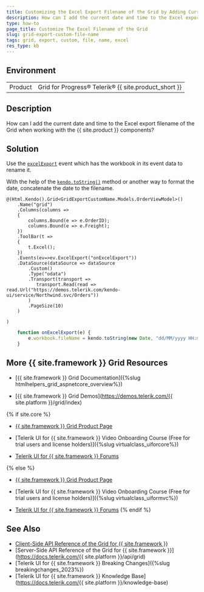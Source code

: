 ```yaml
---
title: Customizing the Excel Export Filename of the Grid by Adding Current Date and Time
description: How can I add the current date and time to the Excel export filename of the {{ site.product }} Grid?
type: how-to
page_title: Customize The Excel Filename of the Grid
slug: grid-export-custom-file-name
tags: grid, export, custom, file, name, excel
res_type: kb
---
```


## Environment

<table>
	<tbody>
        <tr>
			<td>Product</td>
			<td>Grid for Progress® Telerik® {{ site.product_short }}</td>
		</tr>
	</tbody>
</table>

## Description

How can I add the current date and time to the Excel export filename of the Grid when working with the {{ site.product }} components?

## Solution
Use the [`excelExport`](https://docs.telerik.com/kendo-ui/api/javascript/ui/grid/events/excelexport) event which has the workbook in its event data to rename it.

With the help of the [`kendo.toString()`](https://docs.telerik.com/kendo-ui/globalization/intl/dateformatting) method or another way to format the date, concatenate the date to the filename.

```Index.cshtml
@(Html.Kendo().Grid<GridExportCustomName.Models.OrderViewModel>()
    .Name("grid")
    .Columns(columns =>
    {
        columns.Bound(e => e.OrderID);
        columns.Bound(e => e.Freight);
    })
    .ToolBar(t => 
    {
        t.Excel();
    })
    .Events(ev=>ev.ExcelExport("onExcelExport"))
    .DataSource(dataSource => dataSource
        .Custom()
        .Type("odata")
        .Transport(transport =>
           transport.Read(read => read.Url("https://demos.telerik.com/kendo-ui/service/Northwind.svc/Orders"))
        )
        .PageSize(10)
    )

)
```
```script.js
    function onExcelExport(e) {
        e.workbook.fileName = kendo.toString(new Date, "dd/MM/yyyy HH:mm") + " Grid.xlsx";
    }
```

## More {{ site.framework }} Grid Resources

* [{{ site.framework }} Grid Documentation]({%slug htmlhelpers_grid_aspnetcore_overview%})

* [{{ site.framework }} Grid Demos](https://demos.telerik.com/{{ site.platform }}/grid/index)

{% if site.core %}
* [{{ site.framework }} Grid Product Page](https://www.telerik.com/aspnet-core-ui/grid)

* [Telerik UI for {{ site.framework }} Video Onboarding Course (Free for trial users and license holders)]({%slug virtualclass_uiforcore%})

* [Telerik UI for {{ site.framework }} Forums](https://www.telerik.com/forums/aspnet-core-ui)

{% else %}
* [{{ site.framework }} Grid Product Page](https://www.telerik.com/aspnet-mvc/grid)

* [Telerik UI for {{ site.framework }} Video Onboarding Course (Free for trial users and license holders)]({%slug virtualclass_uiformvc%})

* [Telerik UI for {{ site.framework }} Forums](https://www.telerik.com/forums/aspnet-mvc)
{% endif %}

## See Also

* [Client-Side API Reference of the Grid for {{ site.framework }}](https://docs.telerik.com/kendo-ui/api/javascript/ui/grid)
* [Server-Side API Reference of the Grid for {{ site.framework }}](https://docs.telerik.com/{{ site.platform }}/api/grid)
* [Telerik UI for {{ site.framework }} Breaking Changes]({%slug breakingchanges_2023%})
* [Telerik UI for {{ site.framework }} Knowledge Base](https://docs.telerik.com/{{ site.platform }}/knowledge-base)
